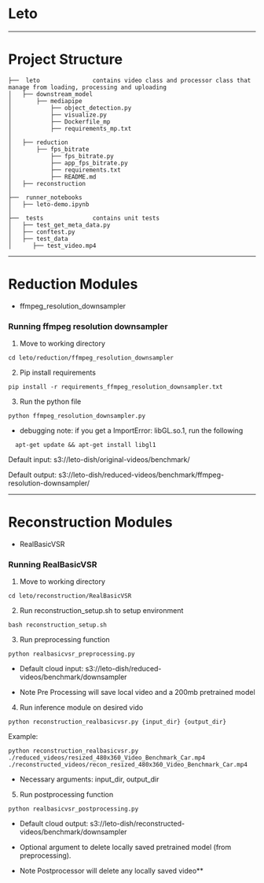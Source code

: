 # **Leto**
----------------------------------
# Project Structure

```
├──  leto				contains video class and processor class that manage from loading, processing and uploading
│   ├── downstream_model
│       ├── mediapipe
│           ├── object_detection.py
│           ├── visualize.py
│           ├── Dockerfile_mp
│           ├── requirements_mp.txt
│
│   ├── reduction
│       ├── fps_bitrate
│           ├── fps_bitrate.py
│           ├── app_fps_bitrate.py
│           ├── requirements.txt
│           ├── README.md
│   ├── reconstruction
│
├──  runner_notebooks
│   ├── leto-demo.ipynb
│
├──  tests				contains unit tests
│   ├── test_get_meta_data.py
│   ├── conftest.py
│   ├── test_data
│      ├── test_video.mp4

```
----------------------------------
# Reduction Modules
- ffmpeg_resolution_downsampler


### Running ffmpeg resolution downsampler

1. Move to working directory
```console
cd leto/reduction/ffmpeg_resolution_downsampler
```

2. Pip install requirements
```console
pip install -r requirements_ffmpeg_resolution_downsampler.txt
```

3. Run the python file
```console
python ffmpeg_resolution_downsampler.py
```

* debugging note: if you get a ImportError: libGL.so.1, run the following
```console
  apt-get update && apt-get install libgl1
```

Default input: s3://leto-dish/original-videos/benchmark/

Default output: s3://leto-dish/reduced-videos/benchmark/ffmpeg-resolution-downsampler/


----------------------------------
# Reconstruction Modules

- RealBasicVSR

### Running RealBasicVSR 

1. Move to working directory
```console
cd leto/reconstruction/RealBasicVSR
```

2. Run reconstruction_setup.sh to setup environment
```console
bash reconstruction_setup.sh
```

3. Run preprocessing function
```console
python realbasicvsr_preprocessing.py
```
- Default cloud input: s3://leto-dish/reduced-videos/benchmark/downsampler

- Note Pre Processing will save local video and a 200mb pretrained model

4. Run inference module on desired vido
```console
python reconstruction_realbasicvsr.py {input_dir} {output_dir}
```
Example:
```console
python reconstruction_realbasicvsr.py  ./reduced_videos/resized_480x360_Video_Benchmark_Car.mp4 ./reconstructed_videos/recon_resized_480x360_Video_Benchmark_Car.mp4
```

-  Necessary arguments: input_dir, output_dir

5. Run postprocessing function
```console
python realbasicvsr_postprocessing.py
```
- Default cloud output: s3://leto-dish/reconstructed-videos/benchmark/downsampler

- Optional argument to delete locally saved pretrained model (from preprocessing).
- Note Postprocessor will delete any locally saved video**

